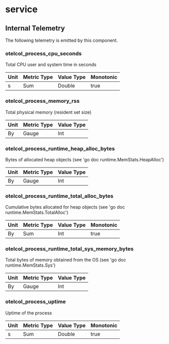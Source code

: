 [comment]: <> (Code generated by mdatagen. DO NOT EDIT.)

# service

## Internal Telemetry

The following telemetry is emitted by this component.

### otelcol_process_cpu_seconds

Total CPU user and system time in seconds

| Unit | Metric Type | Value Type | Monotonic |
| ---- | ----------- | ---------- | --------- |
| s | Sum | Double | true |

### otelcol_process_memory_rss

Total physical memory (resident set size)

| Unit | Metric Type | Value Type |
| ---- | ----------- | ---------- |
| By | Gauge | Int |

### otelcol_process_runtime_heap_alloc_bytes

Bytes of allocated heap objects (see 'go doc runtime.MemStats.HeapAlloc')

| Unit | Metric Type | Value Type |
| ---- | ----------- | ---------- |
| By | Gauge | Int |

### otelcol_process_runtime_total_alloc_bytes

Cumulative bytes allocated for heap objects (see 'go doc runtime.MemStats.TotalAlloc')

| Unit | Metric Type | Value Type | Monotonic |
| ---- | ----------- | ---------- | --------- |
| By | Sum | Int | true |

### otelcol_process_runtime_total_sys_memory_bytes

Total bytes of memory obtained from the OS (see 'go doc runtime.MemStats.Sys')

| Unit | Metric Type | Value Type |
| ---- | ----------- | ---------- |
| By | Gauge | Int |

### otelcol_process_uptime

Uptime of the process

| Unit | Metric Type | Value Type | Monotonic |
| ---- | ----------- | ---------- | --------- |
| s | Sum | Double | true |

